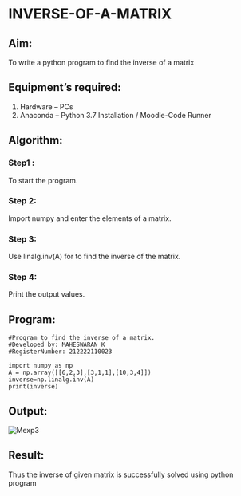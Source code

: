 # INVERSE-OF-A-MATRIX
## Aim:
To write a python program to find the inverse of a matrix
## Equipment’s required:
1. 	Hardware – PCs
2. 	Anaconda – Python 3.7 Installation / Moodle-Code Runner
## Algorithm:
### Step1 : 
To start the program.
### Step 2: 
Import numpy and enter the elements of a matrix.
### Step 3: 
Use linalg.inv(A) for to find the inverse of the matrix.
### Step 4: 
Print the output values.
## Program:
```
#Program to find the inverse of a matrix.
#Developed by: MAHESWARAN K
#RegisterNumber: 212222110023

import numpy as np
A = np.array([[6,2,3],[3,1,1],[10,3,4]])
inverse=np.linalg.inv(A)
print(inverse)
```
## Output:
![Mexp3](https://user-images.githubusercontent.com/119478181/226252727-4b28db15-ef84-4e9b-b53d-80c21c1fad19.png)

## Result:
Thus the inverse of given matrix is successfully solved using python program

